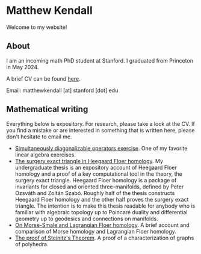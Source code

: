 # Matthew Kendall

Welcome to my website!

## About
I am an incoming math PhD student at Stanford. I graduated from Princeton in May 2024.

A brief CV can be found <a href="/assets/CV-short-jul24.pdf" target="_blank">here</a>.

Email: matthewkendall [at] stanford [dot] edu

## Mathematical writing
Everything below is expository.
For research, please take a look at the CV.
If you find a mistake or are interested in something that is written here, please don't hesitate to email me.

- <a href="/assets/simultaneously-diagonalizable.pdf" target="_blank"> Simultaneously diagonalizable operators exercise</a>. One of my favorite linear algebra exercises.
- <a href="/assets/thesis-printable.pdf" target="_blank"> The surgery exact triangle in Heegaard Floer homology</a>. My undergraduate thesis is an expository account of Heegaard Floer homology and a proof of a key computational tool in the theory, the surgery exact triangle. Heegaard Floer homology is a package of invariants for closed and oriented three-manifolds, defined by Peter Ozsváth and Zoltán Szabó. Roughly half of the thesis constructs Heegaard Floer homology and the other half proves the surgery exact triangle. The intention is to make this thesis readable for anybody who is familiar with algebraic topology up to Poincaré duality and differential geometry up to geodesics and connections on manifolds. 
- <a href="/assets/HM-HF.pdf" target="_blank"> On Morse-Smale and Lagrangian Floer homology</a>. A brief account and comparison of Morse homology and Lagrangian Floer homology.
- <a href="/assets/steinitz.pdf" target="_blank"> The proof of Steinitz's Theorem</a>. A proof of a characterization of graphs of polyhedra.
